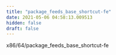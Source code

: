 ```yaml
---
title: "package_feeds_base_shortcut-fe"
date: 2021-05-06 04:58:13.009513
hidden: false
draft: false
---
```


x86/64/package_feeds_base_shortcut-fe

